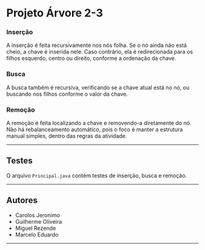 # Projeto Árvore 2-3 



### Inserção
A inserção é feita recursivamente nos nós folha. Se o nó ainda não está cheio, a chave é inserida nele. Caso contrário, ela é redirecionada para os filhos esquerdo, centro ou direito, conforme a ordenação da chave.

### Busca
A busca também é recursiva, verificando se a chave atual está no nó, ou buscando nos filhos conforme o valor da chave.

### Remoção
A remoção é feita localizando a chave e removendo-a diretamente do nó. Não há rebalanceamento automático, pois o foco é manter a estrutura manual simples, dentro das regras da atividade.

---

##  Testes

O arquivo `Principal.java` contém testes de inserção, busca e remoção.

---

## Autores
- Carolos Jeronimo
- Guilherme Oliveira
- Miguel Rezende
- Marcelo Eduardo

---


